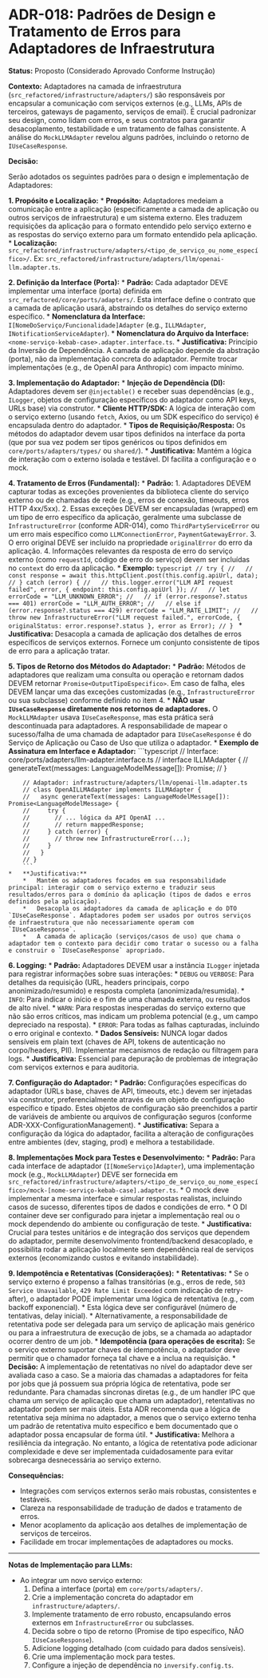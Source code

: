 # ADR-018: Padrões de Design e Tratamento de Erros para Adaptadores de Infraestrutura

**Status:** Proposto (Considerado Aprovado Conforme Instrução)

**Contexto:**
Adaptadores na camada de infraestrutura (`src_refactored/infrastructure/adapters/`) são responsáveis por encapsular a comunicação com serviços externos (e.g., LLMs, APIs de terceiros, gateways de pagamento, serviços de email). É crucial padronizar seu design, como lidam com erros, e seus contratos para garantir desacoplamento, testabilidade e um tratamento de falhas consistente. A análise do `MockLLMAdapter` revelou alguns padrões, incluindo o retorno de `IUseCaseResponse`.

**Decisão:**

Serão adotados os seguintes padrões para o design e implementação de Adaptadores:

**1. Propósito e Localização:**
    *   **Propósito:** Adaptadores medeiam a comunicação entre a aplicação (especificamente a camada de aplicação ou outros serviços de infraestrutura) e um sistema externo. Eles traduzem requisições da aplicação para o formato entendido pelo serviço externo e as respostas do serviço externo para um formato entendido pela aplicação.
    *   **Localização:** `src_refactored/infrastructure/adapters/<tipo_de_serviço_ou_nome_específico>/`. Ex: `src_refactored/infrastructure/adapters/llm/openai-llm.adapter.ts`.

**2. Definição da Interface (Porta):**
    *   **Padrão:** Cada adaptador DEVE implementar uma interface (porta) definida em `src_refactored/core/ports/adapters/`. Esta interface define o contrato que a camada de aplicação usará, abstraindo os detalhes do serviço externo específico.
    *   **Nomenclatura da Interface:** `I[NomeDoServiço/Funcionalidade]Adapter` (e.g., `ILLMAdapter`, `INotificationServiceAdapter`).
    *   **Nomenclatura do Arquivo da Interface:** `<nome-serviço-kebab-case>.adapter.interface.ts`.
    *   **Justificativa:** Princípio da Inversão de Dependência. A camada de aplicação depende da abstração (porta), não da implementação concreta do adaptador. Permite trocar implementações (e.g., de OpenAI para Anthropic) com impacto mínimo.

**3. Implementação do Adaptador:**
    *   **Injeção de Dependência (DI):** Adaptadores devem ser `@injectable()` e receber suas dependências (e.g., `ILogger`, objetos de configuração específicos do adaptador como API keys, URLs base) via construtor.
    *   **Cliente HTTP/SDK:** A lógica de interação com o serviço externo (usando `fetch`, Axios, ou um SDK específico do serviço) é encapsulada dentro do adaptador.
    *   **Tipos de Requisição/Resposta:** Os métodos do adaptador devem usar tipos definidos na interface da porta (que por sua vez podem ser tipos genéricos ou tipos definidos em `core/ports/adapters/types/` ou `shared/`).
    *   **Justificativa:** Mantém a lógica de interação com o externo isolada e testável. DI facilita a configuração e o mock.

**4. Tratamento de Erros (Fundamental):**
    *   **Padrão:**
        1.  Adaptadores DEVEM capturar todas as exceções provenientes da biblioteca cliente do serviço externo ou de chamadas de rede (e.g., erros de conexão, timeouts, erros HTTP 4xx/5xx).
        2.  Essas exceções DEVEM ser encapsuladas (wrapped) em um tipo de erro específico da aplicação, geralmente uma subclasse de `InfrastructureError` (conforme ADR-014), como `ThirdPartyServiceError` ou um erro mais específico como `LLMConnectionError`, `PaymentGatewayError`.
        3.  O erro original DEVE ser incluído na propriedade `originalError` do erro da aplicação.
        4.  Informações relevantes da resposta de erro do serviço externo (como `requestId`, código de erro do serviço) devem ser incluídas no `context` do erro da aplicação.
    *   **Exemplo:**
        ```typescript
        // try {
        //   // const response = await this.httpClient.post(this.config.apiUrl, data);
        // } catch (error) {
        //   // this.logger.error("LLM API request failed", error, { endpoint: this.config.apiUrl });
        //   // let errorCode = "LLM_UNKNOWN_ERROR";
        //   // if (error.response?.status === 401) errorCode = "LLM_AUTH_ERROR";
        //   // else if (error.response?.status === 429) errorCode = "LLM_RATE_LIMIT";
        //   // throw new InfrastructureError("LLM request failed.", errorCode, { originalStatus: error.response?.status }, error as Error);
        // }
        ```
    *   **Justificativa:** Desacopla a camada de aplicação dos detalhes de erros específicos de serviços externos. Fornece um conjunto consistente de tipos de erro para a aplicação tratar.

**5. Tipos de Retorno dos Métodos do Adaptador:**
    *   **Padrão:** Métodos de adaptadores que realizam uma consulta ou operação e retornam dados DEVEM retornar `Promise<OutputTipoEspecifico>`. Em caso de falha, eles DEVEM lançar uma das exceções customizadas (e.g., `InfrastructureError` ou sua subclasse) conforme definido no item 4.
    *   **NÃO usar `IUseCaseResponse` diretamente nos retornos de adaptadores.** O `MockLLMAdapter` usava `IUseCaseResponse`, mas esta prática será descontinuada para adaptadores. A responsabilidade de mapear o sucesso/falha de uma chamada de adaptador para `IUseCaseResponse` é do Serviço de Aplicação ou Caso de Uso que utiliza o adaptador.
    *   **Exemplo de Assinatura em Interface e Adaptador:**
        ```typescript
        // Interface: core/ports/adapters/llm-adapter.interface.ts
        // interface ILLMAdapter {
        //   generateText(messages: LanguageModelMessage[]): Promise<LanguageModelMessage>;
        // }

        // Adaptador: infrastructure/adapters/llm/openai-llm.adapter.ts
        // class OpenAILLMAdapter implements ILLMAdapter {
        //   async generateText(messages: LanguageModelMessage[]): Promise<LanguageModelMessage> {
        //     try {
        //       // ... lógica da API OpenAI ...
        //       // return mappedResponse;
        //     } catch (error) {
        //       // throw new InfrastructureError(...);
        //     }
        //   }
        // }
        ```
    *   **Justificativa:**
        *   Mantém os adaptadores focados em sua responsabilidade principal: interagir com o serviço externo e traduzir seus resultados/erros para o domínio da aplicação (tipos de dados e erros definidos pela aplicação).
        *   Desacopla os adaptadores da camada de aplicação e do DTO `IUseCaseResponse`. Adaptadores podem ser usados por outros serviços de infraestrutura que não necessariamente operam com `IUseCaseResponse`.
        *   A camada de aplicação (serviços/casos de uso) que chama o adaptador tem o contexto para decidir como tratar o sucesso ou a falha e construir o `IUseCaseResponse` apropriado.

**6. Logging:**
    *   **Padrão:** Adaptadores DEVEM usar a instância `ILogger` injetada para registrar informações sobre suas interações:
        *   `DEBUG` ou `VERBOSE`: Para detalhes da requisição (URL, headers principais, corpo anonimizado/resumido) e resposta completa (anonimizada/resumida).
        *   `INFO`: Para indicar o início e o fim de uma chamada externa, ou resultados de alto nível.
        *   `WARN`: Para respostas inesperadas do serviço externo que não são erros críticos, mas indicam um problema potencial (e.g., um campo depreciado na resposta).
        *   `ERROR`: Para todas as falhas capturadas, incluindo o erro original e contexto.
    *   **Dados Sensíveis:** NUNCA logar dados sensíveis em plain text (chaves de API, tokens de autenticação no corpo/headers, PII). Implementar mecanismos de redação ou filtragem para logs.
    *   **Justificativa:** Essencial para depuração de problemas de integração com serviços externos e para auditoria.

**7. Configuração do Adaptador:**
    *   **Padrão:** Configurações específicas do adaptador (URLs base, chaves de API, timeouts, etc.) devem ser injetadas via construtor, preferencialmente através de um objeto de configuração específico e tipado. Estes objetos de configuração são preenchidos a partir de variáveis de ambiente ou arquivos de configuração seguros (conforme ADR-XXX-ConfigurationManagement).
    *   **Justificativa:** Separa a configuração da lógica do adaptador, facilita a alteração de configurações entre ambientes (dev, staging, prod) e melhora a testabilidade.

**8. Implementações Mock para Testes e Desenvolvimento:**
    *   **Padrão:** Para cada interface de adaptador (`I[NomeServiço]Adapter`), uma implementação mock (e.g., `MockLLMAdapter`) DEVE ser fornecida em `src_refactored/infrastructure/adapters/<tipo_de_serviço_ou_nome_específico>/mock-[nome-serviço-kebab-case].adapter.ts`.
    *   O mock deve implementar a mesma interface e simular respostas realistas, incluindo casos de sucesso, diferentes tipos de dados e condições de erro.
    *   O DI container deve ser configurado para injetar a implementação real ou o mock dependendo do ambiente ou configuração de teste.
    *   **Justificativa:** Crucial para testes unitários e de integração dos serviços que dependem do adaptador, permite desenvolvimento frontend/backend desacoplado, e possibilita rodar a aplicação localmente sem dependência real de serviços externos (economizando custos e evitando instabilidade).

**9. Idempotência e Retentativas (Considerações):**
    *   **Retentativas:**
        *   Se o serviço externo é propenso a falhas transitórias (e.g., erros de rede, `503 Service Unavailable`, `429 Rate Limit Exceeded` com indicação de retry-after), o adaptador PODE implementar uma lógica de retentativa (e.g., com backoff exponencial).
        *   Esta lógica deve ser configurável (número de tentativas, delay inicial).
        *   Alternativamente, a responsabilidade de retentativa pode ser delegada para um serviço de aplicação mais genérico ou para a infraestrutura de execução de jobs, se a chamada ao adaptador ocorrer dentro de um job.
    *   **Idempotência (para operações de escrita):** Se o serviço externo suportar chaves de idempotência, o adaptador deve permitir que o chamador forneça tal chave e a inclua na requisição.
    *   **Decisão:** A implementação de retentativas no nível do adaptador deve ser avaliada caso a caso. Se a maioria das chamadas a adaptadores for feita por jobs que já possuem sua própria lógica de retentativa, pode ser redundante. Para chamadas síncronas diretas (e.g., de um handler IPC que chama um serviço de aplicação que chama um adaptador), retentativas no adaptador podem ser mais úteis. Esta ADR recomenda que a lógica de retentativa seja mínima no adaptador, a menos que o serviço externo tenha um padrão de retentativa muito específico e bem documentado que o adaptador possa encapsular de forma útil.
    *   **Justificativa:** Melhora a resiliência da integração. No entanto, a lógica de retentativa pode adicionar complexidade e deve ser implementada cuidadosamente para evitar sobrecarga desnecessária ao serviço externo.

**Consequências:**
*   Integrações com serviços externos serão mais robustas, consistentes e testáveis.
*   Clareza na responsabilidade de tradução de dados e tratamento de erros.
*   Menor acoplamento da aplicação aos detalhes de implementação de serviços de terceiros.
*   Facilidade em trocar implementações de adaptadores ou mocks.

---
**Notas de Implementação para LLMs:**
*   Ao integrar um novo serviço externo:
    1.  Defina a interface (porta) em `core/ports/adapters/`.
    2.  Crie a implementação concreta do adaptador em `infrastructure/adapters/`.
    3.  Implemente tratamento de erro robusto, encapsulando erros externos em `InfrastructureError` ou subclasses.
    4.  Decida sobre o tipo de retorno (Promise de tipo específico, NÃO `IUseCaseResponse`).
    5.  Adicione logging detalhado (com cuidado para dados sensíveis).
    6.  Crie uma implementação mock para testes.
    7.  Configure a injeção de dependência no `inversify.config.ts`.
